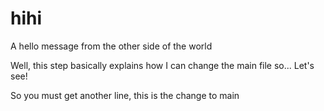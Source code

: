 # hihi
A hello message from the other side of the world

Well, this step basically explains how I can change the main file so... Let's see!

So you must get another line, this is the change to main
